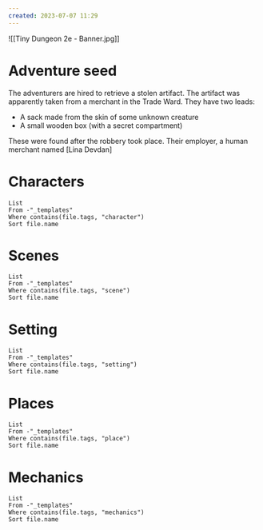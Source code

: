 ```yaml
---
created: 2023-07-07 11:29
---
```

![[Tiny Dungeon 2e - Banner.jpg]]

# Adventure seed

The adventurers are hired to retrieve a stolen artifact. The artifact was apparently taken from a merchant in the Trade Ward. They have two leads:

- A sack made from the skin of some unknown creature
- A small wooden box (with a secret compartment)

These were found after the robbery took place. Their employer, a human merchant named [Lina Devdan]

# Characters
```dataview
List 
From -"_templates"
Where contains(file.tags, "character")
Sort file.name
```

# Scenes
```dataview
List
From -"_templates"
Where contains(file.tags, "scene") 
Sort file.name
```

# Setting
```dataview
List 
From -"_templates"
Where contains(file.tags, "setting")
Sort file.name
```

# Places
```dataview
List 
From -"_templates"
Where contains(file.tags, "place")
Sort file.name
```

# Mechanics
```dataview
List
From -"_templates"
Where contains(file.tags, "mechanics") 
Sort file.name
```
